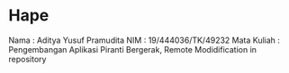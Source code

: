 # Hape
Nama		: Aditya Yusuf Pramudita
NIM			: 19/444036/TK/49232
Mata Kuliah : Pengembangan Aplikasi Piranti Bergerak, Remote Modidification in repository
